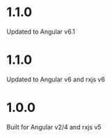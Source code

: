 
# 1.1.0

Updated to Angular v6.1

# 1.1.0

Updated to Angular v6 and rxjs v6

# 1.0.0

Built for Angular v2/4 and rxjs v5